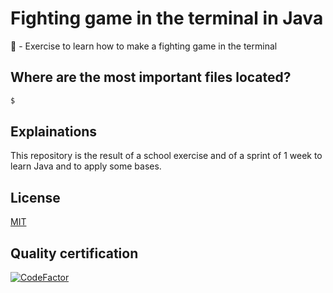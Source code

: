 # Fighting game in the terminal in Java
🛒 - Exercise to learn how to make a fighting game in the terminal

## Where are the most important files located?

```bash
$ 
```

## Explainations 
This repository is the result of a school exercise and of a sprint of 1 week to learn Java and to apply some bases.

## License
[MIT](https://choosealicense.com/licenses/mit/)

## Quality certification
[![CodeFactor](https://www.codefactor.io/repository/github/CodingFactory-Repos/Java-Terminal-Combat/badge)](https://www.codefactor.io/repository/github/CodingFactory-Repos/Java-Terminal-Combat)
